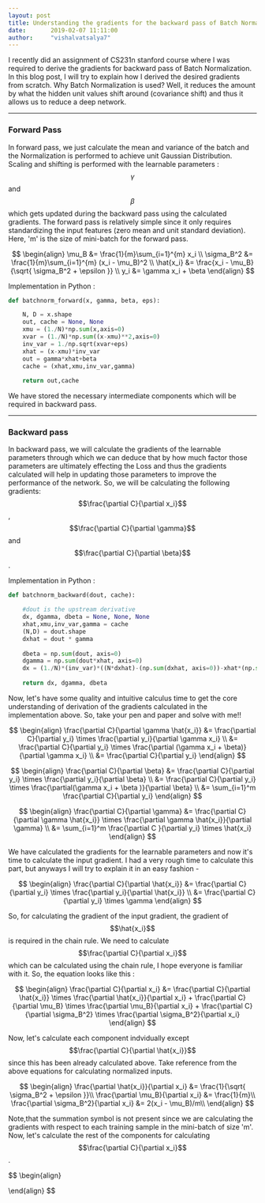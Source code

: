 ```yaml
---
layout: post
title: Understanding the gradients for the backward pass of Batch Normalization
date:       2019-02-07 11:11:00
author:     "vishalvatsalya7"
---
```


I recently did an assignment of CS231n stanford course where I was required to derive the gradients for backward pass of Batch Normalization. In this blog post, I will try to explain how I derived the desired gradients from scratch. 
Why Batch Normalization is used?
Well, it reduces the amount by what the hidden unit values shift around (covariance shift) and thus it allows us to reduce a deep network.



---

### Forward Pass

In forward pass, we just calculate the mean and variance of the batch and the Normalization is performed to achieve unit Gaussian Distribution. Scaling and shifting is performed with the learnable parameters : $$\gamma$$ and $$\beta $$ which gets updated during the backward pass using the calculated gradients. The forward pass is relatively simple since it only requires standardizing the input features (zero mean and unit standard deviation). Here, 'm' is the size of mini-batch for the forward pass.

$$
\begin{align}
\mu_B &= \frac{1}{m}\sum_{i=1}^{m} x_i \\
\sigma_B^2 &= \frac{1}{m}\sum_{i=1}^{m} (x_i - \mu_B)^2 \\
\hat{x_i} &= \frac{x_i - \mu_B}{\sqrt{ \sigma_B^2 + \epsilon }} \\
y_i &= \gamma x_i + \beta
\end{align}
$$

Implementation in Python : 

```python
def batchnorm_forward(x, gamma, beta, eps):

    N, D = x.shape
    out, cache = None, None
    xmu = (1./N)*np.sum(x,axis=0)
    xvar = (1./N)*np.sum((x-xmu)**2,axis=0)
    inv_var = 1./np.sqrt(xvar+eps)
    xhat = (x-xmu)*inv_var
    out = gamma*xhat+beta
    cache = (xhat,xmu,inv_var,gamma)
    
    return out,cache
```

We have stored the necessary intermediate components which will be required in backward pass.

---

### Backward pass

In backward pass, we will calculate the gradients of the learnable parameters through which we can deduce that by how much factor those parameters are ultimately effecting the Loss and thus the gradients calculated will help in updating those parameters to improve the performance of the network. So, we will be calculating the following gradients: $$\frac{\partial C}{\partial x_i}$$,  $$\frac{\partial C}{\partial \gamma}$$ and  $$\frac{\partial C}{\partial \beta}$$.

Implementation in Python :

```python
def batchnorm_backward(dout, cache):

    #dout is the upstream derivative
    dx, dgamma, dbeta = None, None, None
    xhat,xmu,inv_var,gamma = cache
    (N,D) = dout.shape
    dxhat = dout * gamma
    
    dbeta = np.sum(dout, axis=0)
    dgamma = np.sum(dout*xhat, axis=0)
    dx = (1./N)*(inv_var)*((N*dxhat)-(np.sum(dxhat, axis=0))-xhat*(np.sum(dxhat*xhat, axis=0)))
    
    return dx, dgamma, dbeta
 ```
 
 Now, let's have some quality and intuitive calculus time to get the core understanding of derivation of the gradients calculated in the implementation above. So, take your pen and paper and solve with me!!
    


$$
\begin{align}
\frac{\partial C}{\partial \gamma \hat{x_i}} &= \frac{\partial C}{\partial y_i} \times \frac{\partial y_i}{\partial \gamma x_i} \\
&= \frac{\partial C}{\partial y_i} \times \frac{\partial (\gamma x_i + \beta)}{\partial \gamma x_i} \\
&= \frac{\partial C}{\partial y_i}
\end{align}
$$


$$
\begin{align}
\frac{\partial C}{\partial \beta} &= \frac{\partial C}{\partial y_i} \times \frac{\partial y_i}{\partial \beta} \\
&= \frac{\partial C}{\partial y_i} \times \frac{\partial(\gamma x_i + \beta )}{\partial \beta} \\
&= \sum_{i=1}^m \frac{\partial C}{\partial y_i}
\end{align}
$$


$$
\begin{align}
\frac{\partial C}{\partial \gamma} &= \frac{\partial C}{\partial \gamma \hat{x_i}} \times  \frac{\partial \gamma \hat{x_i}}{\partial \gamma} \\
&= \sum_{i=1}^m \frac{\partial C }{\partial y_i} \times \hat{x_i}
\end{align}
$$


We have calculated the gradients for the learnable parameters and now it's time to calculate the input gradient. I had a very rough time to calculate this part, but anyways I will try to explain it in an easy fashion -

$$
\begin{align}
\frac{\partial C}{\partial \hat{x_i}} &= \frac{\partial C}{\partial y_i} \times \frac{\partial y_i}{\partial \hat{x_i}} \\
&= \frac{\partial C}{\partial y_i} \times \gamma
\end{align}
$$

So, for calculating the gradient of the input gradient, the gradient of $$\hat{x_i}$$ is required in the chain rule.
We need to calculate $$\frac{\partial C}{\partial x_i}$$ which can be calculated using the chain rule, I hope everyone is familiar with it. So, the equation looks like this : 

$$
\begin{align}
\frac{\partial C}{\partial x_i} &= \frac{\partial C}{\partial \hat{x_i}} \times \frac{\partial \hat{x_i}}{\partial x_i} + \frac{\partial C}{\partial \mu_B} \times \frac{\partial \mu_B}{\partial x_i} + \frac{\partial C}{\partial \sigma_B^2} \times \frac{\partial \sigma_B^2}{\partial x_i}
\end{align}
$$

Now, let's calculate each component indvidually except $$\frac{\partial C}{\partial \hat{x_i}}$$ since this has been already calculated above. Take reference from the above equations for calculating normalized inputs.

$$
\begin{align}
\frac{\partial \hat{x_i}}{\partial x_i} &= \frac{1}{\sqrt{ \sigma_B^2 + \epsilon }}\\
\frac{\partial \mu_B}{\partial x_i} &= \frac{1}{m}\\
\frac{\partial \sigma_B^2}{\partial x_i} &= 2(x_i - \mu_B)/m\\
\end{align}
$$
  
Note,that the summation symbol is not present since we are calculating the gradients with respect to each training sample in the mini-batch of size 'm'. Now, let's calculate the rest of the components for calculating $$\frac{\partial C}{\partial x_i}$$.

$$
\begin{align}

\end{align}
$$
